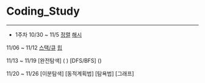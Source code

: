 # Coding_Study
* * *
- 1주차
10/30 ~ 11/5
[정렬](https://school.programmers.co.kr/learn/courses/30/parts/12198)
[해시](https://school.programmers.co.kr/learn/courses/30/parts/12077)

11/06 ~ 11/12
[스택/큐]( )
[힙]( )

11/13 ~ 11/19
[완전탐색] ( )
[DFS/BFS] ()

11/20 ~ 11/26
[이분탐색]
[동적계획법]
[탐욕법]
[그래프]
